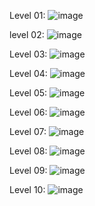 Level 01:
![image](https://github.com/user-attachments/assets/f02d22ae-9522-4c8b-96d2-b2cc149e8afb)

level 02:
![image](https://github.com/user-attachments/assets/1f4ec01b-db4c-4476-86d0-79205ae45cd7)

Level 03:
![image](https://github.com/user-attachments/assets/409c5200-134a-4600-8c74-95a2b4b290d5)

Level 04:
![image](https://github.com/user-attachments/assets/1c525819-df94-4c3b-a00c-e54c1dd15891)

Level 05:
![image](https://github.com/user-attachments/assets/0cc5dd3e-4583-49ec-bc66-f93c292b5a16)

Level 06:
![image](https://github.com/user-attachments/assets/d843bd77-3e41-45d3-8715-1d449797a9ff)

Level 07:
![image](https://github.com/user-attachments/assets/55a00859-b95b-4be1-9cfc-17e5c726ae4c)

Level 08:
![image](https://github.com/user-attachments/assets/8f049e93-a39c-44c3-9671-b2ab56662fbb)

Level 09:
![image](https://github.com/user-attachments/assets/817f0416-9fc9-4699-9d27-f6e0fdbc9871)

Level 10:
![image](https://github.com/user-attachments/assets/a8875b2b-4d10-4cae-a620-0ef43d845128)
